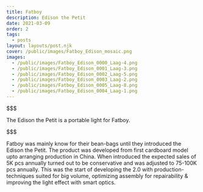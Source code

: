 ```yaml
---
title: Fatboy 
description: Edison the Petit
date: 2021-03-09
order: 2
tags:
  - posts
layout: layouts/post.njk
cover: /public/images/Fatboy_Edison_mosaic.png
images:
  - /public/images/Fatboy_Edison_0000_Laag-4.png
  - /public/images/Fatboy_Edison_0001_Laag-3.png
  - /public/images/Fatboy_Edison_0002_Laag-5.png
  - /public/images/Fatboy_Edison_0003_Laag-2.png
  - /public/images/Fatboy_Edison_0005_Laag-8.png
  - /public/images/Fatboy_Edison_0004_Laag-1.png
---
```

$$$


The Edison the Petit is a portable light for Fatboy.

$$$



Fatboy was mainly know for their bean-bags until they introduced the Edison the Petit. 
The product was developed from first cardboard model upto arranging production in China. 
When introduced the expected sales of 5K pcs annually turned out to be conservative and was adjusted to 75-100K pcs annually. 
This was the start of developing the 2.0 with production-techniques suited for big volume, optimizing assembly for repairability & improving the light effect with smart optics.
